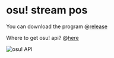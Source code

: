 # osu! stream pos
You can download the program @[release](https://github.com/kculwpvalxe/osu-stream-pos/releases)

Where to get osu! api? @[here](https://osu.ppy.sh/p/api)

![osu! API](https://github.com/kculwpvalxe/osu-stream-pos/blob/master/API.jpg?raw=true)
